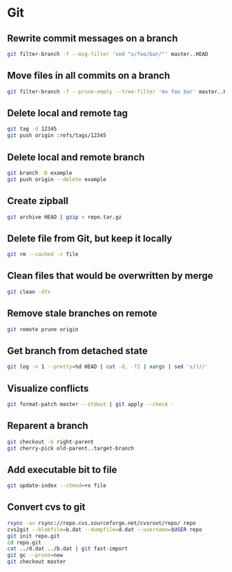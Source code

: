 # Git

## Rewrite commit messages on a branch

```sh
git filter-branch -f --msg-filter 'sed "s/foo/bar/"' master..HEAD
```

## Move files in all commits on a branch

```sh
git filter-branch -f --prune-empty --tree-filter 'mv foo bar' master..HEAD
```

## Delete local and remote tag

```sh
git tag -d 12345
git push origin :refs/tags/12345
```

## Delete local and remote branch

```sh
git branch -D example
git push origin --delete example
```

## Create zipball

```sh
git archive HEAD | gzip > repo.tar.gz
```

## Delete file from Git, but keep it locally

```sh
git rm --cached -r file
```

## Clean files that would be overwritten by merge

```sh
git clean -dfx
```

## Remove stale branches on remote

```sh
git remote prune origin
```

## Get branch from detached state

```sh
git log -n 1 --pretty=%d HEAD | cut -d, -f2 | xargs | sed 's/)//'
```

## Visualize conflicts

```sh
git format-patch master --stdout | git apply --check -
```

## Reparent a branch

```sh
git checkout -b right-parent
git cherry-pick old-parent..target-branch
```

## Add executable bit to file

```sh
git update-index --chmod=+x file
```

## Convert cvs to git

```sh
rsync -av rsync://repo.cvs.sourceforge.net/cvsroot/repo/ repo
cvs2git --blobfile=b.dat --dumpfile=d.dat --username=$USER repo
git init repo.git
cd repo.git
cat ../d.dat ../b.dat | git fast-import
git gc --prune=now
git checkout master
```
